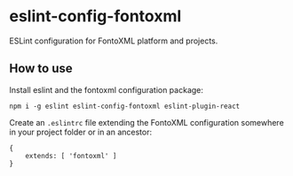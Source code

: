 # eslint-config-fontoxml

ESLint configuration for FontoXML platform and projects.

## How to use

Install eslint and the fontoxml configuration package:

```
npm i -g eslint eslint-config-fontoxml eslint-plugin-react
```

Create an `.eslintrc` file extending the FontoXML configuration somewhere in your project folder or in an ancestor:

```
{
	extends: [ 'fontoxml' ]
}
```
